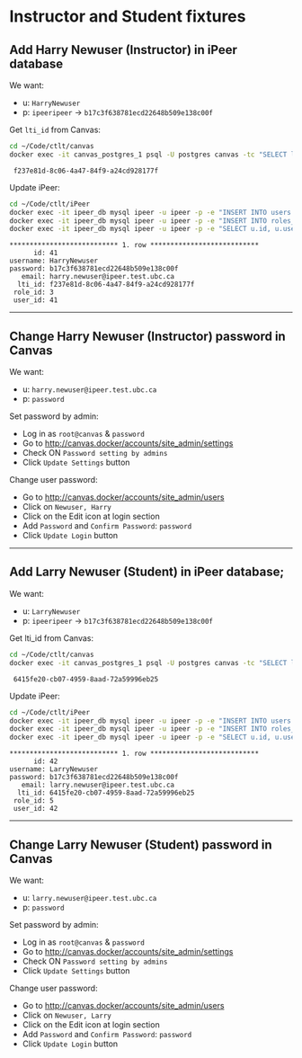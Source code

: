 # Instructor and Student fixtures

## Add Harry Newuser (Instructor) in iPeer database

We want:

- u: `HarryNewuser`
- p: `ipeeripeer` -> `b17c3f638781ecd22648b509e138c00f`

Get `lti_id` from Canvas:

```bash
cd ~/Code/ctlt/canvas
docker exec -it canvas_postgres_1 psql -U postgres canvas -tc "SELECT lti_id FROM users WHERE name LIKE 'Harry Newuser';"
```
```
 f237e81d-8c06-4a47-84f9-a24cd928177f
```

Update iPeer:

```bash
cd ~/Code/ctlt/iPeer
docker exec -it ipeer_db mysql ipeer -u ipeer -p -e "INSERT INTO users (id, username, password, email, lti_id) VALUES (41,'HarryNewuser','b17c3f638781ecd22648b509e138c00f','harry.newuser@ipeer.test.ubc.ca','f237e81d-8c06-4a47-84f9-a24cd928177f');"
docker exec -it ipeer_db mysql ipeer -u ipeer -p -e "INSERT INTO roles_users (role_id, user_id) VALUES (3,41);"
docker exec -it ipeer_db mysql ipeer -u ipeer -p -e "SELECT u.id, u.username, u.password, u.email, u.lti_id, ru.role_id, ru.user_id FROM users AS u JOIN roles_users AS ru ON ru.user_id = u.id WHERE u.username LIKE 'HarryNewuser'\G"
```
```
*************************** 1. row ***************************
      id: 41
username: HarryNewuser
password: b17c3f638781ecd22648b509e138c00f
   email: harry.newuser@ipeer.test.ubc.ca
  lti_id: f237e81d-8c06-4a47-84f9-a24cd928177f
 role_id: 3
 user_id: 41
```

---

## Change Harry Newuser (Instructor) password in Canvas

We want:

- u: `harry.newuser@ipeer.test.ubc.ca`
- p: `password`

Set password by admin:

- Log in as `root@canvas` & `password`
- Go to <http://canvas.docker/accounts/site_admin/settings>
- Check ON `Password setting by admins`
- Click `Update Settings` button

Change user password:

- Go to <http://canvas.docker/accounts/site_admin/users>
- Click on `Newuser, Harry`
- Click on the Edit icon at login section
- Add `Password` and `Confirm Password`: `password`
- Click `Update Login` button

---

## Add Larry Newuser (Student) in iPeer database;

We want:

- u: `LarryNewuser`
- p: `ipeeripeer` -> `b17c3f638781ecd22648b509e138c00f`

Get lti_id from Canvas:

```bash
cd ~/Code/ctlt/canvas
docker exec -it canvas_postgres_1 psql -U postgres canvas -tc "SELECT lti_id FROM users WHERE name LIKE 'Larry Newuser';"
```
```
 6415fe20-cb07-4959-8aad-72a59996eb25
```

Update iPeer:

```bash
cd ~/Code/ctlt/iPeer
docker exec -it ipeer_db mysql ipeer -u ipeer -p -e "INSERT INTO users (id, username, password, email, lti_id) VALUES (42,'LarryNewuser','b17c3f638781ecd22648b509e138c00f','larry.newuser@ipeer.test.ubc.ca','6415fe20-cb07-4959-8aad-72a59996eb25');"
docker exec -it ipeer_db mysql ipeer -u ipeer -p -e "INSERT INTO roles_users (role_id, user_id) VALUES (5,42);"
docker exec -it ipeer_db mysql ipeer -u ipeer -p -e "SELECT u.id, u.username, u.password, u.email, u.lti_id, ru.role_id, ru.user_id FROM users AS u JOIN roles_users AS ru ON ru.user_id = u.id WHERE u.username LIKE 'LarryNewuser'\G"
```
```
*************************** 1. row ***************************
      id: 42
username: LarryNewuser
password: b17c3f638781ecd22648b509e138c00f
   email: larry.newuser@ipeer.test.ubc.ca
  lti_id: 6415fe20-cb07-4959-8aad-72a59996eb25
 role_id: 5
 user_id: 42
```

---

## Change Larry Newuser (Student) password in Canvas

We want:

- u: `larry.newuser@ipeer.test.ubc.ca`
- p: `password`

Set password by admin:

- Log in as `root@canvas` & `password`
- Go to <http://canvas.docker/accounts/site_admin/settings>
- Check ON `Password setting by admins`
- Click `Update Settings` button

Change user password:

- Go to <http://canvas.docker/accounts/site_admin/users>
- Click on `Newuser, Larry`
- Click on the Edit icon at login section
- Add `Password` and `Confirm Password`: `password`
- Click `Update Login` button

